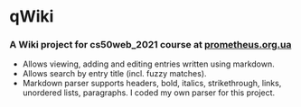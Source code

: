 # qWiki
### A Wiki project for cs50web_2021 course at [prometheus.org.ua](https://prometheus.org.ua/cs50web_2021/wiki.html)

- Allows viewing, adding and editing entries written using markdown.
- Allows search by entry title (incl. fuzzy matches).
- Markdown parser supports headers, bold, italics, strikethrough, links, unordered lists, paragraphs. I coded my own parser for this project.
